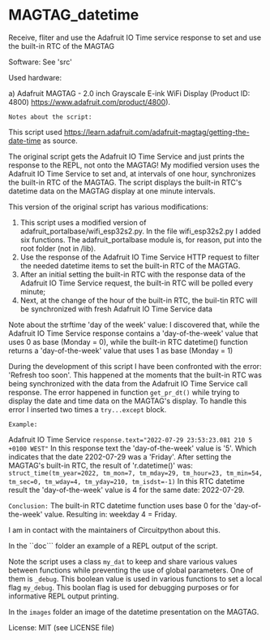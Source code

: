 # MAGTAG_datetime
 Receive, fliter and use the Adafruit IO Time service response to set and use the built-in RTC of the MAGTAG

Software:
See 'src'

Used hardware:

a) Adafruit MAGTAG - 2.0 inch Grayscale E-ink WiFi Display (Product ID: 4800) https://www.adafruit.com/product/4800).
  
```Notes about the script:```

This script used https://learn.adafruit.com/adafruit-magtag/getting-the-date-time as source.

The original script gets the Adafruit IO Time Service and just prints the response to the REPL, not onto the MAGTAG!
My modified version uses the Adafruit IO Time Service to set and, at intervals of one hour, synchronizes the built-in RTC of the MAGTAG.
The script displays the built-in RTC's datetime data on the MAGTAG display at one minute intervals.

This version of the original script has various modifications:
1) This script uses a modified version of adafruit_portalbase/wifi_esp32s2.py. In the file wifi_esp32s2.py I added six functions.
   The adafruit_portalbase module is, for reason, put into the root folder (not in /lib).
2) Use the response of the Adafruit IO Time Service HTTP request to filter the needed datetime items to set the built-in RTC of the MAGTAG.
3) After an initial setting the built-in RTC with the response data of the Adafruit IO Time Service request, the built-in RTC will be polled every minute;
4) Next, at the change of the hour of the built-in RTC, the buil-tin RTC will be synchronized with fresh Adafruit IO Time Service data

Note about the strftime 'day of the week' value:
I discovered that, while the Adafruit IO Time Service response contains a 'day-of-the-week' value that uses 0 as base (Monday = 0),
while the built-in RTC datetime() function returns a 'day-of-the-week' value that uses 1 as base (Monday = 1)

During the development of this script I have been confronted with the error: 'Refresh too soon'.
This happened at the moments that the built-in RTC was being synchronized with the data from the Adafruit IO Time Service call response.
The error happened in function ```get_pr_dt()``` while trying to display the date and time data on the MAGTAG's display. To handle this error I inserted two times a ```try...except``` block.

```Example:```

Adafruit IO Time Service ```response.text="2022-07-29 23:53:23.081 210 5 +0100 WEST"```
In this response text the 'day-of-the-week' value is '5'. Which indicates that the date 2202-07-29 was a 'Friday'.
After setting the MAGTAG's built-in RTC, the result of 'r.datetime()' was: 
```struct_time(tm_year=2022, tm_mon=7, tm_mday=29, tm_hour=23, tm_min=54, tm_sec=0, tm_wday=4, tm_yday=210, tm_isdst=-1)```
In this RTC datetime result the 'day-of-the-week' value is 4 for the same date: 2022-07-29.

```Conclusion:```
The built-in RTC datetime function uses base 0 for the 'day-of-the-week' value. Resulting in: weekday 4 = Friday.

I am in contact with the maintainers of Circuitpython about this.

In the ``doc``` folder an example of a REPL output of the script.

Note the script uses a class ```my_dat``` to keep and share various values between functions while preventing the use of global parameters. One of them is ```_debug```. This boolean value is used in various functions to set a local flag ```my_debug```. This boolan flag is used for debugging purposes or for informative REPL output printing.

In the ```images``` folder an image of the datetime presentation on the MAGTAG.


License: MIT (see LICENSE file)
